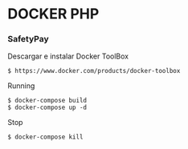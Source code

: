 # DOCKER PHP
### SafetyPay

Descargar e instalar Docker ToolBox
```
$ https://www.docker.com/products/docker-toolbox
```

Running
```
$ docker-compose build
$ docker-compose up -d
```

Stop
```
$ docker-compose kill
```
